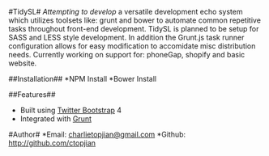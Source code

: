 #TidySL#
_Attempting to develop_ a versatile development echo system which utilizes toolsets like: grunt and bower to automate common repetitive tasks throughout front-end development. TidySL is planned to be setup for SASS and LESS style development. In addition the Grunt.js task runner configuration allows for easy modification to accomidate misc distribution needs. Currently working on support for: phoneGap, shopify and basic website.

##Installation##
*NPM Install
*Bower Install

##Features##
* Built using [Twitter Bootstrap](http://getbootstrap.com/) 4
* Integrated with [Grunt](http://gruntjs.com/)

#Author#
*Email: charlietopjian@gmail.com
*Github: http://github.com/ctopjian
